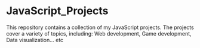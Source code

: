 # JavaScript_Projects
This repository contains a collection of my JavaScript projects. The projects cover a variety of topics, including:  Web development, Game development, Data visualization... etc
